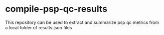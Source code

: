 # compile-psp-qc-results
This repository can be used to extract and summarize psp qc metrics from a local folder of results.json files
